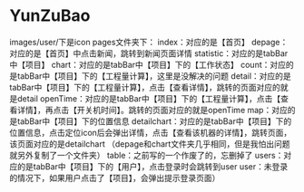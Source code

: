 # YunZuBao
images/user/下是icon
pages文件夹下：
index：对应的是【首页】
depage：对应的是【首页】中点击新闻，跳转到新闻页面详情
statistic：对应的是tabBar中【项目】
chart：对应的是tabBar中【项目】下的【工作状态】
count：对应的是tabBar中【项目】下的【工程量计算】，这里是没解决的问题
detail：对应的是tabBar中【项目】下的【工程量计算】，点击【查看详情】，跳转的页面对应的就是detail
openTime：对应的是tabBar中【项目】下的【工程量计算】，点击【查看详情】，再点击【开关机时间】。跳转的页面对应的就是openTime
map：对应的是tabBar中【项目】下的位置信息
detailchart：对应的是tabBar中【项目】下的位置信息，点击定位icon后会弹出详情，点击【查看该机器的详情】，跳转页面，该页面对应的是detailchart
      （depage和chart文件夹几乎相同，但是我怕出问题就另外复制了一个文件夹）
table：之前写的一个作废了的，忘删掉了
users：对应的是tabBar中【项目】下的【用户】，点击登录时会跳转到user
user：未登录的情况下，如果用户点击了【项目】，会弹出提示登录页面）


